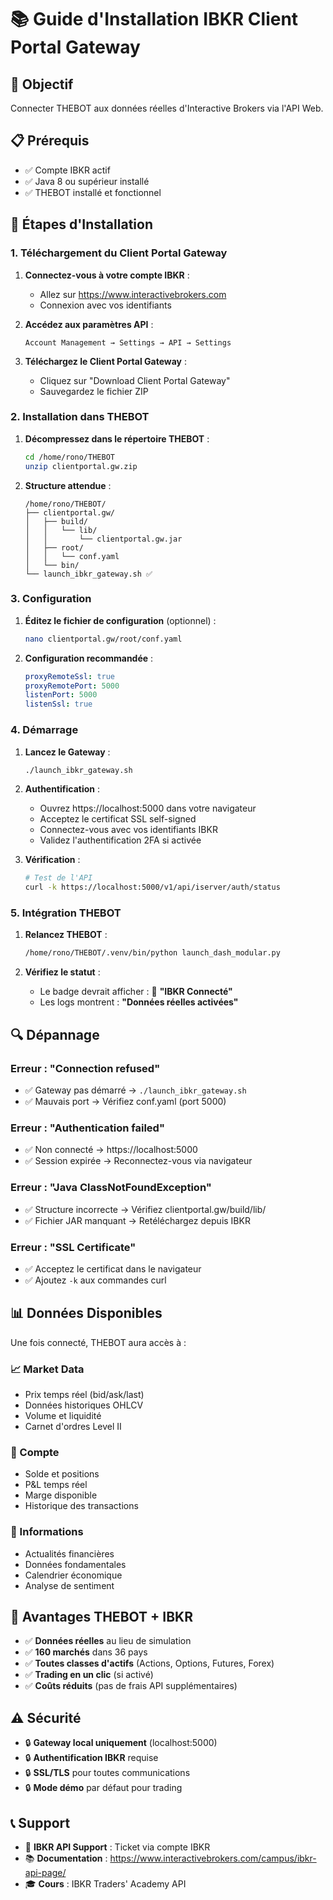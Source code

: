 # 📚 Guide d'Installation IBKR Client Portal Gateway

## 🎯 **Objectif**
Connecter THEBOT aux données réelles d'Interactive Brokers via l'API Web.

## 📋 **Prérequis**
- ✅ Compte IBKR actif
- ✅ Java 8 ou supérieur installé
- ✅ THEBOT installé et fonctionnel

## 🔧 **Étapes d'Installation**

### **1. Téléchargement du Client Portal Gateway**

1. **Connectez-vous à votre compte IBKR** :
   - Allez sur https://www.interactivebrokers.com
   - Connexion avec vos identifiants

2. **Accédez aux paramètres API** :
   ```
   Account Management → Settings → API → Settings
   ```

3. **Téléchargez le Client Portal Gateway** :
   - Cliquez sur "Download Client Portal Gateway"
   - Sauvegardez le fichier ZIP

### **2. Installation dans THEBOT**

1. **Décompressez dans le répertoire THEBOT** :
   ```bash
   cd /home/rono/THEBOT
   unzip clientportal.gw.zip
   ```

2. **Structure attendue** :
   ```
   /home/rono/THEBOT/
   ├── clientportal.gw/
   │   ├── build/
   │   │   └── lib/
   │   │       └── clientportal.gw.jar
   │   ├── root/
   │   │   └── conf.yaml
   │   └── bin/
   └── launch_ibkr_gateway.sh ✅
   ```

### **3. Configuration**

1. **Éditez le fichier de configuration** (optionnel) :
   ```bash
   nano clientportal.gw/root/conf.yaml
   ```

2. **Configuration recommandée** :
   ```yaml
   proxyRemoteSsl: true
   proxyRemotePort: 5000
   listenPort: 5000
   listenSsl: true
   ```

### **4. Démarrage**

1. **Lancez le Gateway** :
   ```bash
   ./launch_ibkr_gateway.sh
   ```

2. **Authentification** :
   - Ouvrez https://localhost:5000 dans votre navigateur
   - Acceptez le certificat SSL self-signed
   - Connectez-vous avec vos identifiants IBKR
   - Validez l'authentification 2FA si activée

3. **Vérification** :
   ```bash
   # Test de l'API
   curl -k https://localhost:5000/v1/api/iserver/auth/status
   ```

### **5. Intégration THEBOT**

1. **Relancez THEBOT** :
   ```bash
   /home/rono/THEBOT/.venv/bin/python launch_dash_modular.py
   ```

2. **Vérifiez le statut** :
   - Le badge devrait afficher : 🔗 **"IBKR Connecté"**
   - Les logs montrent : **"Données réelles activées"**

## 🔍 **Dépannage**

### **Erreur : "Connection refused"**
- ✅ Gateway pas démarré → `./launch_ibkr_gateway.sh`
- ✅ Mauvais port → Vérifiez conf.yaml (port 5000)

### **Erreur : "Authentication failed"**
- ✅ Non connecté → https://localhost:5000
- ✅ Session expirée → Reconnectez-vous via navigateur

### **Erreur : "Java ClassNotFoundException"**
- ✅ Structure incorrecte → Vérifiez clientportal.gw/build/lib/
- ✅ Fichier JAR manquant → Retéléchargez depuis IBKR

### **Erreur : "SSL Certificate"**
- ✅ Acceptez le certificat dans le navigateur
- ✅ Ajoutez `-k` aux commandes curl

## 📊 **Données Disponibles**

Une fois connecté, THEBOT aura accès à :

### **📈 Market Data**
- Prix temps réel (bid/ask/last)
- Données historiques OHLCV
- Volume et liquidité
- Carnet d'ordres Level II

### **💼 Compte**
- Solde et positions
- P&L temps réel
- Marge disponible
- Historique des transactions

### **📰 Informations**
- Actualités financières
- Données fondamentales
- Calendrier économique
- Analyse de sentiment

## 🎯 **Avantages THEBOT + IBKR**

- ✅ **Données réelles** au lieu de simulation
- ✅ **160 marchés** dans 36 pays
- ✅ **Toutes classes d'actifs** (Actions, Options, Futures, Forex)
- ✅ **Trading en un clic** (si activé)
- ✅ **Coûts réduits** (pas de frais API supplémentaires)

## ⚠️ **Sécurité**

- 🔒 **Gateway local uniquement** (localhost:5000)
- 🔒 **Authentification IBKR** requise
- 🔒 **SSL/TLS** pour toutes communications
- 🔒 **Mode démo** par défaut pour trading

## 📞 **Support**

- 📧 **IBKR API Support** : Ticket via compte IBKR
- 📚 **Documentation** : https://www.interactivebrokers.com/campus/ibkr-api-page/
- 🎓 **Cours** : IBKR Traders' Academy API